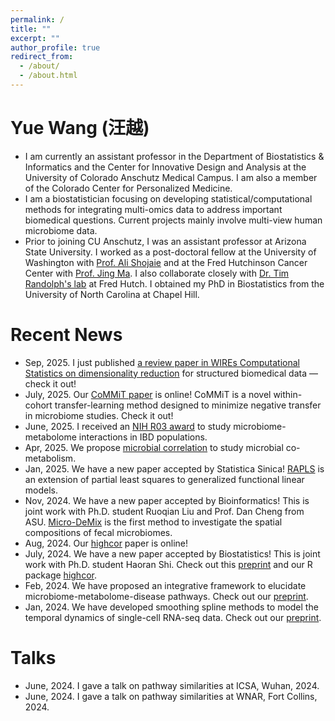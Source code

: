 ```yaml
---
permalink: /
title: ""
excerpt: ""
author_profile: true
redirect_from: 
  - /about/
  - /about.html
---
```



# Yue Wang (汪越)	
* I am currently an assistant professor in the Department of Biostatistics & Informatics and the Center for Innovative Design and Analysis at the University of Colorado Anschutz Medical Campus. I am also a member of the Colorado Center for Personalized Medicine.
* I am a biostatistician focusing on developing statistical/computational methods for integrating multi-omics data to address important biomedical questions. Current projects mainly involve multi-view human microbiome data. 
* Prior to joining CU Anschutz, I was an assistant professor at Arizona State University. 
I worked as a post-doctoral fellow at the University of Washington with [Prof. Ali Shojaie](http://faculty.washington.edu/interestedashojaie/index.html) and at the Fred Hutchinson Cancer Center with [Prof. Jing Ma](http://drjingma.com).
I also collaborate closely with [Dr. Tim Randolph's lab](https://research.fhcrc.org/randolph/en/research-overview.html) at Fred Hutch. I obtained my PhD in Biostatistics from the University of North Carolina at Chapel Hill. 



# Recent News

* Sep, 2025. I just published [a review paper in WIREs Computational Statistics on dimensionality reduction](https://wires.onlinelibrary.wiley.com/doi/epdf/10.1002/wics.70045) for structured biomedical data — check it out!
* July, 2025. Our [CoMMiT paper](https://arxiv.org/pdf/2506.24013v1) is online! CoMMiT is a novel within-cohort transfer-learning method designed to minimize negative transfer in microbiome studies. Check it out! 
* June, 2025. I received an [NIH R03 award](https://reporter.nih.gov/search/o3oxvKytF0uutS0MFflE6w/project-details/11121534) to study microbiome-metabolome interactions in IBD populations. 
* Apr, 2025. We propose [microbial correlation](https://arxiv.org/pdf/2504.05450v1) to study microbial co-metabolism. 
* Jan, 2025. We have a new paper accepted by Statistica Sinica! [RAPLS](https://www3.stat.sinica.edu.tw/ss_newpaper/SS-2023-0418_na.pdf) is an extension of partial least squares to generalized functional linear models. 
* Nov, 2024. We have a new paper accepted by Bioinformatics! This is joint work with Ph.D. student Ruoqian Liu and Prof. Dan Cheng from ASU. [Micro-DeMix](https://academic.oup.com/bioinformatics/advance-article/doi/10.1093/bioinformatics/btae667/7905136?searchresult=1) is the first method to investigate the spatial compositions of fecal microbiomes.
* Aug, 2024. Our [highcor](https://academic.oup.com/biostatistics/advance-article-abstract/doi/10.1093/biostatistics/kxae027/7725024?utm_source=advanceaccess&utm_campaign=biostatistics&utm_medium=email) paper is online! 
* July, 2024. We have a new paper accepted by Biostatistics! This is joint work with Ph.D. student Haoran Shi. Check out this [preprint](https://arxiv.org/pdf/2407.07809) and our R package [highcor](https://github.com/taryue/highcor). 
* Feb, 2024. We have proposed an integrative framework to elucidate microbiome-metabolome-disease pathways. Check out our [preprint](https://arxiv.org/abs/2402.08222).
* Jan, 2024. We have developed smoothing spline methods to model the temporal dynamics of single-cell RNA-seq data. Check out our [preprint](https://arxiv.org/pdf/2401.15309.pdf). 






# Talks
* June, 2024. I gave a talk on pathway similarities at ICSA, Wuhan, 2024.
* June, 2024. I gave a talk on pathway similarities at WNAR, Fort Collins, 2024.




